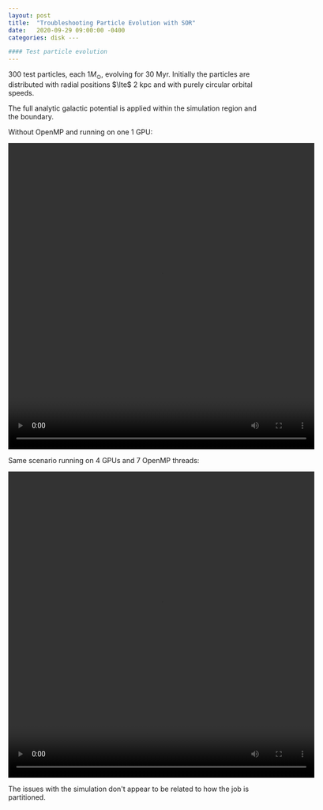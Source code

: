```yaml
---
layout: post
title:  "Troubleshooting Particle Evolution with SOR"
date:   2020-09-29 09:00:00 -0400
categories: disk ---

#### Test particle evolution
---
```


300 test particles, each $1 M_{\odot}$, evolving for 30 Myr.  Initially the particles are distributed with radial positions $\lte$ 2 kpc and with purely circular orbital speeds.

The full analytic galactic potential is applied within the simulation region  and the boundary.

Without OpenMP and running on one 1 GPU:

<video width="620" height="620" preload="auto" controls>
  <source src="../../../../assets/videos/2020/9/300_particles_1gpu_no_openmp.mp4" type="video/mp4"/>
</video> 

Same scenario running on 4 GPUs and 7 OpenMP threads:

<video width="620" height="620" preload="auto" controls>
  <source src="../../../../assets/videos/2020/9/300_particles_4gpu.mp4" type="video/mp4"/>
</video> 

The issues with the simulation don't appear to be related to how the job is partitioned.
